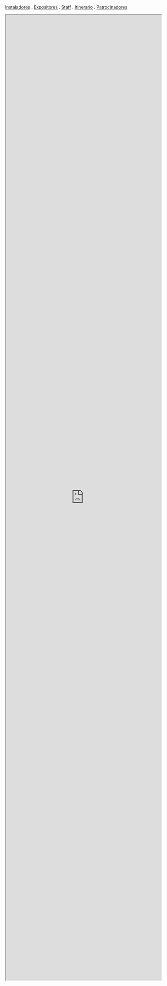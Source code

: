 [Instaladores](./instaladores.md) . [Expositores](./expositores) . [Staff](./staff.md) . [Itinerario](./itinerario.md) . [Patrocinadores](./patrocinadores.md)

<div class="container">
  <iframe src="https://docs.google.com/spreadsheets/d/e/2PACX-1vRdnzvM1tTT7xL0f5080lXSG-mBe-TH38FMy2_kpBMqmemF3Qb7wu8_-M1ZoTuCInXANuPBrG49YGb1/pubhtml?gid=904893745&amp;single=true&amp;widget=true&amp;headers=false" width="100%" height="80%"> </iframe>
</div> 
